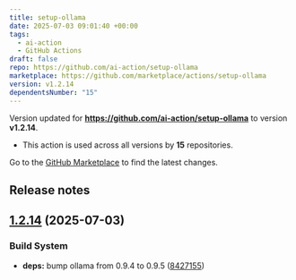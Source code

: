 ```yaml
---
title: setup-ollama
date: 2025-07-03 09:01:40 +00:00
tags:
  - ai-action
  - GitHub Actions
draft: false
repo: https://github.com/ai-action/setup-ollama
marketplace: https://github.com/marketplace/actions/setup-ollama
version: v1.2.14
dependentsNumber: "15"
---
```



Version updated for **https://github.com/ai-action/setup-ollama** to version **v1.2.14**.
- This action is used across all versions by **15** repositories.

Go to the [GitHub Marketplace](https://github.com/marketplace/actions/setup-ollama) to find the latest changes.

## Release notes

## [1.2.14](https://github.com/ai-action/setup-ollama/compare/v1.2.13...v1.2.14) (2025-07-03)

### Build System

* **deps:** bump ollama from 0.9.4 to 0.9.5 ([8427155](https://github.com/ai-action/setup-ollama/commit/84271559b9842a5d01741402797a4ade2203690f))
